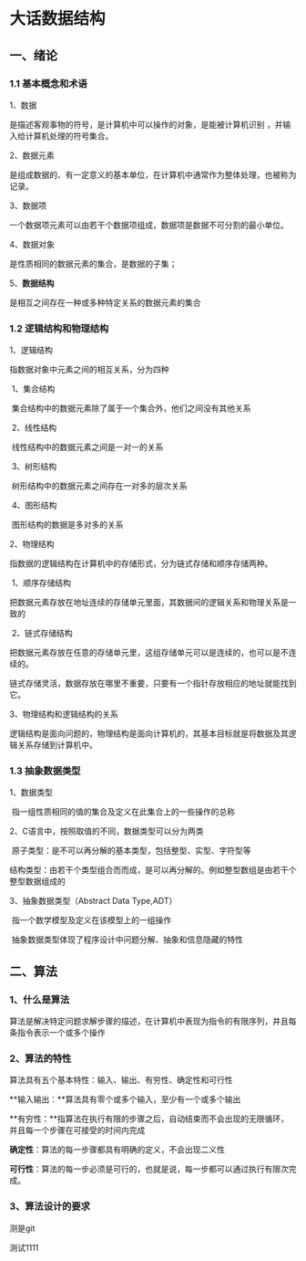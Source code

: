 # 大话数据结构

## 一、绪论

### 1.1 基本概念和术语

1、数据

是描述客观事物的符号，是计算机中可以操作的对象，是能被计算机识别 ，并输入给计算机处理的符号集合。

2、数据元素

是组成数据的、有一定意义的基本单位，在计算机中通常作为整体处理，也被称为记录。

3、数据项

一个数据项元素可以由若干个数据项组成，数据项是数据不可分割的最小单位。

4、数据对象

是性质相同的数据元素的集合，是数据的子集；

5、**数据结构**

是相互之间存在一种或多种特定关系的数据元素的集合

### 1.2 逻辑结构和物理结构

1、逻辑结构

指数据对象中元素之间的相互关系，分为四种

​	1、集合结构

​	集合结构中的数据元素除了属于一个集合外，他们之间没有其他关系

​	2、线性结构

​	线性结构中的数据元素之间是一对一的关系

​	3、树形结构

​	树形结构中的数据元素之间存在一对多的层次关系

​	4、图形结构	

​	图形结构的数据是多对多的关系

2、物理结构

​	指数据的逻辑结构在计算机中的存储形式，分为链式存储和顺序存储两种。

​	1、顺序存储结构

​	把数据元素存放在地址连续的存储单元里面，其数据间的逻辑关系和物理关系是一致的

​	2、链式存储结构

​	把数据元素存放在任意的存储单元里，这组存储单元可以是连续的，也可以是不连续的。

​	链式存储灵活，数据存放在哪里不重要，只要有一个指针存放相应的地址就能找到它。

3、物理结构和逻辑结构的关系

​	逻辑结构是面向问题的，物理结构是面向计算机的，其基本目标就是将数据及其逻辑关系存储到计算机中。

### 1.3 抽象数据类型	

1、数据类型

​	指一组性质相同的值的集合及定义在此集合上的一些操作的总称

2、C语言中，按照取值的不同，数据类型可以分为两类

​	原子类型：是不可以再分解的基本类型，包括整型、实型、字符型等

​	结构类型：由若干个类型组合而而成，是可以再分解的。例如整型数组是由若干个整型数据组成的

3、抽象数据类型（Abstract Data Type,ADT）

​	指一个数学模型及定义在该模型上的一组操作

​	抽象数据类型体现了程序设计中问题分解、抽象和信息隐藏的特性

## 二、算法

### 1、什么是算法

算法是解决特定问题求解步骤的描述，在计算机中表现为指令的有限序列，并且每条指令表示一个或多个操作

### 2、算法的特性

算法具有五个基本特性：输入、输出、有穷性、确定性和可行性

**输入输出：**算法具有零个或多个输入，至少有一个或多个输出

**有穷性：**指算法在执行有限的步骤之后，自动结束而不会出现的无限循环，并且每一个步骤在可接受的时间内完成

**确定性**：算法的每一步骤都具有明确的定义，不会出现二义性

**可行性**：算法的每一步必须是可行的，也就是说，每一步都可以通过执行有限次完成。

### 3、算法设计的要求

测是git

测试1111